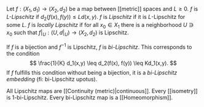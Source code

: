 Let $f : (X_1, d_1) \rightarrow (X_2, d_2)$ be a map between [[metric]] spaces and $L \geq 0$.
$f$ is _$L$-Lipschitz_ if $d_2(f(x), f(y)) \leq Ld(x, y)$.
$f$ is _Lipschitz_ if it is $L$-Lipschitz for some $L$.
$f$ is _locally Lipschitz_ if for all $x_0 \in X_1$
there is a neighborhood $U \ni x_0$ such that
$f|_U : (U, d|_U) \rightarrow (X_2, d_2)$ is Lipschitz.

If $f$ is a bijection and $f^{-1}$ is Lipschitz, $f$ is _bi-Lipschitz_.
This corresponds to the condition
$$
\frac{1}{K} d_1(x,y) \leq d_2(f(x), f(y)) \leq Kd_1(x,y).
$$
If $f$ fulfills this condition without being a bijection,
it is a _bi-Lipschitz embedding_ (fi: bi-Lipschitz upotus).

All Lipschitz maps are [[Continuity (metric)|continuous]].
Every [[isometry]] is 1-bi-Lipschitz.
Every bi-Lipschitz map is a [[Homeomorphism]].